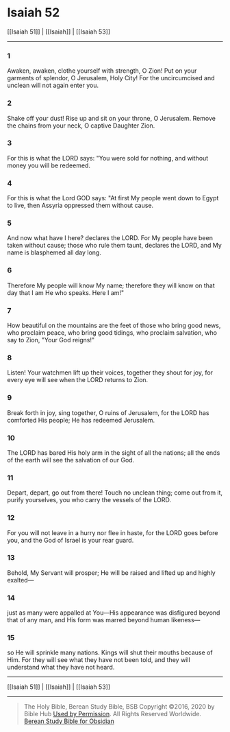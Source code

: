 # Isaiah 52

[[Isaiah 51]] | [[Isaiah]] | [[Isaiah 53]]

---

### 1
Awaken, awaken, clothe yourself with strength, O Zion! Put on your garments of splendor, O Jerusalem, Holy City! For the uncircumcised and unclean will not again enter you.

### 2
Shake off your dust! Rise up and sit on your throne, O Jerusalem. Remove the chains from your neck, O captive Daughter Zion.

### 3
For this is what the LORD says: "You were sold for nothing, and without money you will be redeemed.

### 4
For this is what the Lord GOD says: "At first My people went down to Egypt to live, then Assyria oppressed them without cause.

### 5
And now what have I here? declares the LORD. For My people have been taken without cause; those who rule them taunt, declares the LORD, and My name is blasphemed all day long.

### 6
Therefore My people will know My name; therefore they will know on that day that I am He who speaks. Here I am!"

### 7
How beautiful on the mountains are the feet of those who bring good news, who proclaim peace, who bring good tidings, who proclaim salvation, who say to Zion, "Your God reigns!"

### 8
Listen! Your watchmen lift up their voices, together they shout for joy, for every eye will see when the LORD returns to Zion.

### 9
Break forth in joy, sing together, O ruins of Jerusalem, for the LORD has comforted His people; He has redeemed Jerusalem.

### 10
The LORD has bared His holy arm in the sight of all the nations; all the ends of the earth will see the salvation of our God.

### 11
Depart, depart, go out from there! Touch no unclean thing; come out from it, purify yourselves, you who carry the vessels of the LORD.

### 12
For you will not leave in a hurry nor flee in haste, for the LORD goes before you, and the God of Israel is your rear guard.

### 13
Behold, My Servant will prosper; He will be raised and lifted up and highly exalted—

### 14
just as many were appalled at You—His appearance was disfigured beyond that of any man, and His form was marred beyond human likeness—

### 15
so He will sprinkle many nations. Kings will shut their mouths because of Him. For they will see what they have not been told, and they will understand what they have not heard.

---

[[Isaiah 51]] | [[Isaiah]] | [[Isaiah 53]]

---

> The Holy Bible, Berean Study Bible, BSB
> Copyright &copy;2016, 2020 by Bible Hub
> [Used by Permission](https://berean.bible/terms.htm). All Rights Reserved Worldwide.
> [Berean Study Bible for Obsidian](https://github.com/gapmiss/berean-study-bible-for-obsidian)

